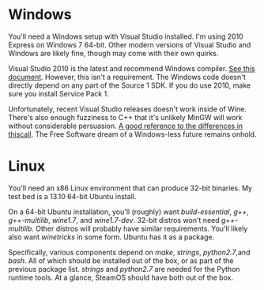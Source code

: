# Windows

You'll need a Windows setup with Visual Studio installed.  I'm using
2010 Express on Windows 7 64-bit.  Other modern versions of Visual Studio
and Windows are likely fine, though may come with their own quirks.

Visual Studio 2010 is the latest and recommend Windows compiler. [See this
document](https://developer.valvesoftware.com/wiki/Compiler_Choices).
However, this isn't a requirement.  The Windows code doesn't directly
depend on any part of the Source 1 SDK.  If you do use 2010, make sure
you install Service Pack 1.

Unfortunately, recent Visual Studio releases doesn't work inside of Wine.
There's also enough fuzziness to C++ that it's unlikely MinGW will work
without considerable persuasion.  [A good reference to the differences in
thiscall](http://www.ownedcore.com/forums/world-of-warcraft/world-of-warcraft-bots-programs/wow-memory-editing/281008-gcc-thiscall-calling-convention-linux-win32-mingw.html).
The Free Software dream of a Windows-less future remains onhold.

# Linux

You'll need an x86 Linux environment that can produce 32-bit binaries.
My test bed is a 13.10 64-bit Ubuntu install.

On a 64-bit Ubuntu installation, you'll (roughly) want *build-essential*,
*g++*, *g++-multilib*, *wine1.7*, and *wine1.7-dev*.  32-bit distros
won't need *g++-multilib*.  Other distros will probably have similar
requirements.  You'll likely also want *winetricks* in some form.
Ubuntu has it as a package.

Specifically, various components depend on *make*, *strings*,
*python2.7*,and *bash*.  All of which should be installed out of the box,
or as part of the previous package list.  *strings* and *python2.7*
are needed for the Python runtime tools.  At a glance, SteamOS should
have both out of the box.

